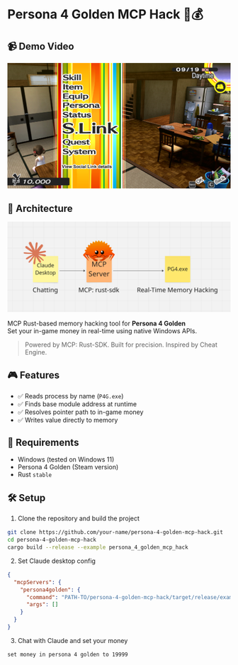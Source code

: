# Persona 4 Golden MCP Hack 🦀💰

## 📹 Demo Video
[![Demo](./screenshot.png)](https://www.youtube.com/watch?v=ZTxv71cqurY)

## 📐 Architecture
![Architecture](./architecture.png)

MCP Rust-based memory hacking tool for **Persona 4 Golden**  
Set your in-game money in real-time using native Windows APIs.

> Powered by MCP: Rust-SDK. Built for precision. Inspired by Cheat Engine.

## 🎮 Features

- ✅ Reads process by name (`P4G.exe`)
- ✅ Finds base module address at runtime
- ✅ Resolves pointer path to in-game money
- ✅ Writes value directly to memory

## 🧰 Requirements

- Windows (tested on Windows 11)
- Persona 4 Golden (Steam version)
- Rust `stable`

## 🛠 Setup

1. Clone the repository and build the project

```bash
git clone https://github.com/your-name/persona-4-golden-mcp-hack.git
cd persona-4-golden-mcp-hack
cargo build --release --example persona_4_golden_mcp_hack
```

2. Set Claude desktop config

```json
{
  "mcpServers": {
    "persona4golden": {
      "command": "PATH-TO/persona-4-golden-mcp-hack/target/release/examples/persona_4_golden_mcp_hack.exe",
      "args": []
    }
  }
}
```

3. Chat with Claude and set your money

```text
set money in persona 4 golden to 19999
```
